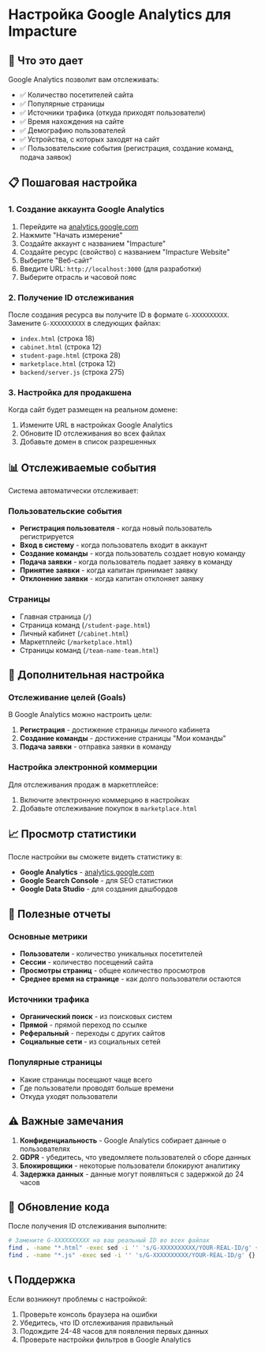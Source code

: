 # Настройка Google Analytics для Impacture

## 🎯 Что это дает

Google Analytics позволит вам отслеживать:
- ✅ Количество посетителей сайта
- ✅ Популярные страницы
- ✅ Источники трафика (откуда приходят пользователи)
- ✅ Время нахождения на сайте
- ✅ Демографию пользователей
- ✅ Устройства, с которых заходят на сайт
- ✅ Пользовательские события (регистрация, создание команд, подача заявок)

## 📋 Пошаговая настройка

### 1. Создание аккаунта Google Analytics

1. Перейдите на [analytics.google.com](https://analytics.google.com)
2. Нажмите "Начать измерение"
3. Создайте аккаунт с названием "Impacture"
4. Создайте ресурс (свойство) с названием "Impacture Website"
5. Выберите "Веб-сайт"
6. Введите URL: `http://localhost:3000` (для разработки)
7. Выберите отрасль и часовой пояс

### 2. Получение ID отслеживания

После создания ресурса вы получите ID в формате `G-XXXXXXXXXX`. Замените `G-XXXXXXXXXX` в следующих файлах:

- `index.html` (строка 18)
- `cabinet.html` (строка 12)
- `student-page.html` (строка 28)
- `marketplace.html` (строка 12)
- `backend/server.js` (строка 275)

### 3. Настройка для продакшена

Когда сайт будет размещен на реальном домене:
1. Измените URL в настройках Google Analytics
2. Обновите ID отслеживания во всех файлах
3. Добавьте домен в список разрешенных

## 📊 Отслеживаемые события

Система автоматически отслеживает:

### Пользовательские события
- **Регистрация пользователя** - когда новый пользователь регистрируется
- **Вход в систему** - когда пользователь входит в аккаунт
- **Создание команды** - когда пользователь создает новую команду
- **Подача заявки** - когда пользователь подает заявку в команду
- **Принятие заявки** - когда капитан принимает заявку
- **Отклонение заявки** - когда капитан отклоняет заявку

### Страницы
- Главная страница (`/`)
- Страница команд (`/student-page.html`)
- Личный кабинет (`/cabinet.html`)
- Маркетплейс (`/marketplace.html`)
- Страницы команд (`/team-name-team.html`)

## 🔧 Дополнительная настройка

### Отслеживание целей (Goals)
В Google Analytics можно настроить цели:
1. **Регистрация** - достижение страницы личного кабинета
2. **Создание команды** - достижение страницы "Мои команды"
3. **Подача заявки** - отправка заявки в команду

### Настройка электронной коммерции
Для отслеживания продаж в маркетплейсе:
1. Включите электронную коммерцию в настройках
2. Добавьте отслеживание покупок в `marketplace.html`

## 📈 Просмотр статистики

После настройки вы сможете видеть статистику в:
- **Google Analytics** - [analytics.google.com](https://analytics.google.com)
- **Google Search Console** - для SEO статистики
- **Google Data Studio** - для создания дашбордов

## 🚀 Полезные отчеты

### Основные метрики
- **Пользователи** - количество уникальных посетителей
- **Сессии** - количество посещений сайта
- **Просмотры страниц** - общее количество просмотров
- **Среднее время на странице** - как долго пользователи остаются

### Источники трафика
- **Органический поиск** - из поисковых систем
- **Прямой** - прямой переход по ссылке
- **Реферальный** - переходы с других сайтов
- **Социальные сети** - из социальных сетей

### Популярные страницы
- Какие страницы посещают чаще всего
- Где пользователи проводят больше времени
- Откуда уходят пользователи

## ⚠️ Важные замечания

1. **Конфиденциальность** - Google Analytics собирает данные о пользователях
2. **GDPR** - убедитесь, что уведомляете пользователей о сборе данных
3. **Блокировщики** - некоторые пользователи блокируют аналитику
4. **Задержка данных** - данные могут появляться с задержкой до 24 часов

## 🔄 Обновление кода

После получения ID отслеживания выполните:

```bash
# Замените G-XXXXXXXXXX на ваш реальный ID во всех файлах
find . -name "*.html" -exec sed -i '' 's/G-XXXXXXXXXX/YOUR-REAL-ID/g' {} \;
find . -name "*.js" -exec sed -i '' 's/G-XXXXXXXXXX/YOUR-REAL-ID/g' {} \;
```

## 📞 Поддержка

Если возникнут проблемы с настройкой:
1. Проверьте консоль браузера на ошибки
2. Убедитесь, что ID отслеживания правильный
3. Подождите 24-48 часов для появления первых данных
4. Проверьте настройки фильтров в Google Analytics 